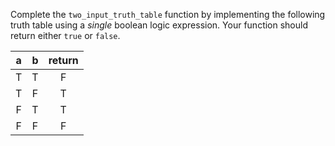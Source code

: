 Complete the `two_input_truth_table` function by implementing the following truth table using a *single* boolean logic expression.
Your function should return either `true` or `false`.

| a    | b | return |
| :---: | :---: | :---: |
| T | T | F |
| T | F | T |
| F | T | T |
| F | F | F |